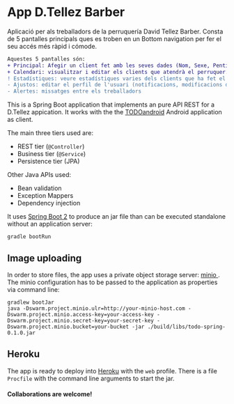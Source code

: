 # App D.Tellez Barber

Aplicació per als treballadors de la perruquería David Tellez Barber.
Consta de 5 pantalles principals ques es troben en un Bottom navigation per fer el seu accés més ràpid i cómode.

```diff
Aquestes 5 pantalles són:
+ Principal: Afegir un client fet amb les seves dades (Nom, Sexe, Pentinat, Productes comprats, preu total, data)
+ Calendari: visualitzar i editar els clients que atendrà el perruquer.
! Estadístiques: veure estadístiques varies dels clients que ha fet el perruquer al llarg de l'any o altres anys.
- Ajustos: editar el perfil de l'usuari (notificacions, modificacions de nom, contrasenya ...)
- Alertes: missatges entre els treballadors
```

This is a Spring Boot application that implements an pure API REST for a D.Tellez appication. It works with the the [TODOandroid](https://github.com/neich/TODOAndroid) Android application as client.

The main three tiers used are:

* REST tier (```@Controller```)
* Business tier (```@Service```)
* Persistence tier (JPA)

Other Java APIs used:

* Bean validation
* Exception Mappers
* Dependency injection

It uses [Spring Boot 2](https://spring.io/projects/spring-boot) to produce an jar file than can be executed standalone without an application server:

```
gradle bootRun
```

## Image uploading

In order to store files, the app uses a private object storage server: [minio      ](https://www.minio.io/). The minio configuration has to be passed to the application as properties via command line:

```
gradlew bootJar
java -Dswarm.project.minio.ulr=http://your-minio-host.com -Dswarm.project.minio.access-key=your-access-key -Dswarm.project.minio.secret-key=your-secret-key -Dswarm.project.minio.bucket=your-bucket -jar ./build/libs/todo-spring-0.1.0.jar
```



## Heroku

The app is ready to deploy into [Heroku](http://heroku.com) with the ```web``` profile. There is a file ```Procfile``` with the command line arguments to start the jar.
#### Collaborations are welcome!
